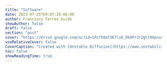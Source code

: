 ```yaml
---
title: "Software"
date: 2023-07-25T09:07:29-06:00
author: Francisco Torres Guido
showAuthor: false
draft: false
section: "post"
cover: "https://drive.google.com/uc?id=1PcfX8d73K7lzA_DkOPrJr2gCt9ApuxuX"
useRelativeCover: false
CoverCaption: "Created with [Unstable Diffusion](https://www.unstability.ai/)."
toc: false
showReadingTime: true
---
```



